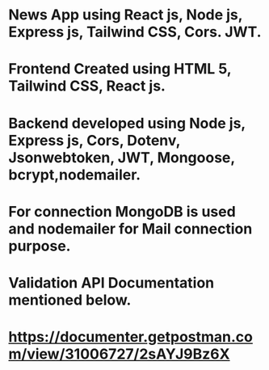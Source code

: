 # News App using React js, Node js, Express js, Tailwind CSS, Cors. JWT.
# Frontend Created using HTML 5, Tailwind CSS, React js.
# Backend developed using Node js, Express js, Cors, Dotenv, Jsonwebtoken, JWT, Mongoose, bcrypt,nodemailer.
# For connection MongoDB is used and nodemailer for Mail connection purpose.
# Validation API Documentation mentioned below.
# https://documenter.getpostman.com/view/31006727/2sAYJ9Bz6X